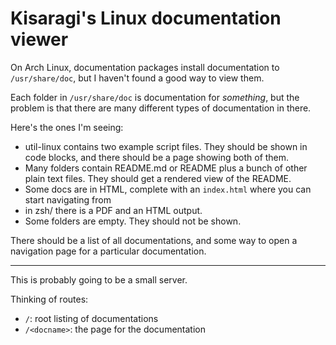 # Kisaragi's Linux documentation viewer

On Arch Linux, documentation packages install documentation to `/usr/share/doc`, but I haven't found a good way to view them.

Each folder in `/usr/share/doc` is documentation for *something*, but the problem is that there are many different types of documentation in there.

Here's the ones I'm seeing:

- util-linux contains two example script files. They should be shown in code blocks, and there should be a page showing both of them.
- Many folders contain README.md or README plus a bunch of other plain text files. They should get a rendered view of the README.
- Some docs are in HTML, complete with an `index.html` where you can start navigating from
- in zsh/ there is a PDF and an HTML output.
- Some folders are empty. They should not be shown.

There should be a list of all documentations, and some way to open a navigation page for a particular documentation.

<hr>

This is probably going to be a small server.

Thinking of routes:

- `/`: root listing of documentations
- `/<docname>`: the page for the documentation
